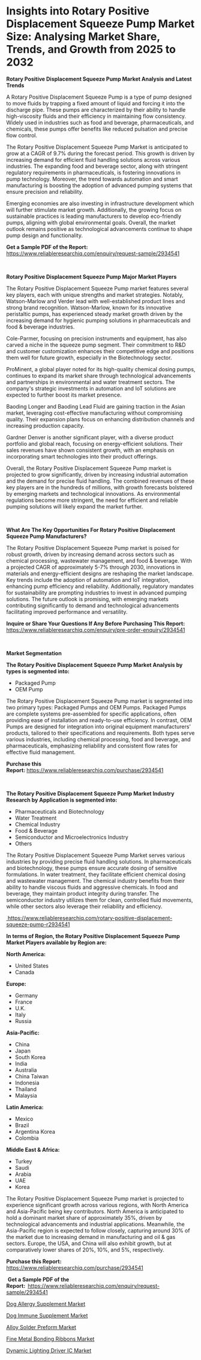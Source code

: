 <p><h1>Insights into Rotary Positive Displacement Squeeze Pump Market Size: Analysing Market Share, Trends, and Growth from 2025 to 2032</h1></p><p><strong>Rotary Positive Displacement Squeeze Pump Market Analysis and Latest Trends</strong></p>
<p><p>A Rotary Positive Displacement Squeeze Pump is a type of pump designed to move fluids by trapping a fixed amount of liquid and forcing it into the discharge pipe. These pumps are characterized by their ability to handle high-viscosity fluids and their efficiency in maintaining flow consistency. Widely used in industries such as food and beverage, pharmaceuticals, and chemicals, these pumps offer benefits like reduced pulsation and precise flow control.</p><p>The Rotary Positive Displacement Squeeze Pump Market is anticipated to grow at a CAGR of 9.7% during the forecast period. This growth is driven by increasing demand for efficient fluid handling solutions across various industries. The expanding food and beverage sector, along with stringent regulatory requirements in pharmaceuticals, is fostering innovations in pump technology. Moreover, the trend towards automation and smart manufacturing is boosting the adoption of advanced pumping systems that ensure precision and reliability.</p><p>Emerging economies are also investing in infrastructure development which will further stimulate market growth. Additionally, the growing focus on sustainable practices is leading manufacturers to develop eco-friendly pumps, aligning with global environmental goals. Overall, the market outlook remains positive as technological advancements continue to shape pump design and functionality.</p></p>
<p><strong>Get a Sample PDF of the Report:&nbsp;</strong> <a href="https://www.reliableresearchiq.com/enquiry/request-sample/2934541?utm_campaign=1834&utm_medium=2&utm_source=Github&utm_content=ia&utm_term=13032025&utm_id=rotary-positive-displacement-squeeze-pump">https://www.reliableresearchiq.com/enquiry/request-sample/2934541</a></p>
<p>&nbsp;</p>
<p><strong>Rotary Positive Displacement Squeeze Pump Major Market Players</strong></p>
<p><p>The Rotary Positive Displacement Squeeze Pump market features several key players, each with unique strengths and market strategies. Notably, Watson-Marlow and Verder lead with well-established product lines and strong brand recognition. Watson-Marlow, known for its innovative peristaltic pumps, has experienced steady market growth driven by the increasing demand for hygienic pumping solutions in pharmaceuticals and food & beverage industries.</p><p>Cole-Parmer, focusing on precision instruments and equipment, has also carved a niche in the squeeze pump segment. Their commitment to R&D and customer customization enhances their competitive edge and positions them well for future growth, especially in the Biotechnology sector.</p><p>ProMinent, a global player noted for its high-quality chemical dosing pumps, continues to expand its market share through technological advancements and partnerships in environmental and water treatment sectors. The company's strategic investments in automation and IoT solutions are expected to further boost its market presence.</p><p>Baoding Longer and Baoding Lead Fluid are gaining traction in the Asian market, leveraging cost-effective manufacturing without compromising quality. Their expansion plans focus on enhancing distribution channels and increasing production capacity.</p><p>Gardner Denver is another significant player, with a diverse product portfolio and global reach, focusing on energy-efficient solutions. Their sales revenues have shown consistent growth, with an emphasis on incorporating smart technologies into their product offerings.</p><p>Overall, the Rotary Positive Displacement Squeeze Pump market is projected to grow significantly, driven by increasing industrial automation and the demand for precise fluid handling. The combined revenues of these key players are in the hundreds of millions, with growth forecasts bolstered by emerging markets and technological innovations. As environmental regulations become more stringent, the need for efficient and reliable pumping solutions will likely expand the market further.</p></p>
<p>&nbsp;</p>
<p><strong>What Are The Key Opportunities For Rotary Positive Displacement Squeeze Pump Manufacturers?</strong></p>
<p><p>The Rotary Positive Displacement Squeeze Pump market is poised for robust growth, driven by increasing demand across sectors such as chemical processing, wastewater management, and food & beverage. With a projected CAGR of approximately 5-7% through 2030, innovations in materials and energy-efficient designs are reshaping the market landscape. Key trends include the adoption of automation and IoT integration, enhancing pump efficiency and reliability. Additionally, regulatory mandates for sustainability are prompting industries to invest in advanced pumping solutions. The future outlook is promising, with emerging markets contributing significantly to demand and technological advancements facilitating improved performance and versatility.</p></p>
<p><strong>Inquire or Share Your Questions If Any Before Purchasing This Report:</strong> <a href="https://www.reliableresearchiq.com/enquiry/pre-order-enquiry/2934541?utm_campaign=1834&utm_medium=2&utm_source=Github&utm_content=ia&utm_term=13032025&utm_id=rotary-positive-displacement-squeeze-pump">https://www.reliableresearchiq.com/enquiry/pre-order-enquiry/2934541</a></p>
<p>&nbsp;</p>
<p><strong>Market Segmentation</strong></p>
<p><strong>The Rotary Positive Displacement Squeeze Pump Market Analysis by types is segmented into:</strong></p>
<p><ul><li>Packaged Pump</li><li>OEM Pump</li></ul></p>
<p><p>The Rotary Positive Displacement Squeeze Pump market is segmented into two primary types: Packaged Pumps and OEM Pumps. Packaged Pumps are complete systems pre-assembled for specific applications, often providing ease of installation and ready-to-use efficiency. In contrast, OEM Pumps are designed for integration into original equipment manufacturers' products, tailored to their specifications and requirements. Both types serve various industries, including chemical processing, food and beverage, and pharmaceuticals, emphasizing reliability and consistent flow rates for effective fluid management.</p></p>
<p><strong>Purchase this Report:&nbsp;</strong><a href="https://www.reliableresearchiq.com/purchase/2934541?utm_campaign=1834&utm_medium=2&utm_source=Github&utm_content=ia&utm_term=13032025&utm_id=rotary-positive-displacement-squeeze-pump">https://www.reliableresearchiq.com/purchase/2934541</a></p>
<p>&nbsp;</p>
<p><strong>The Rotary Positive Displacement Squeeze Pump Market Industry Research by Application is segmented into:</strong></p>
<p><ul><li>Pharmaceuticals and Biotechnology</li><li>Water Treatment</li><li>Chemical Industry</li><li>Food & Beverage</li><li>Semiconductor and Microelectronics Industry</li><li>Others</li></ul></p>
<p><p>The Rotary Positive Displacement Squeeze Pump Market serves various industries by providing precise fluid handling solutions. In pharmaceuticals and biotechnology, these pumps ensure accurate dosing of sensitive formulations. In water treatment, they facilitate efficient chemical dosing and wastewater management. The chemical industry benefits from their ability to handle viscous fluids and aggressive chemicals. In food and beverage, they maintain product integrity during transfer. The semiconductor industry utilizes them for clean, controlled fluid movements, while other sectors also leverage their reliability and efficiency.</p></p>
<p><a href="https://www.reliableresearchiq.com/rotary-positive-displacement-squeeze-pump-r2934541?utm_campaign=1834&utm_medium=2&utm_source=Github&utm_content=ia&utm_term=13032025&utm_id=rotary-positive-displacement-squeeze-pump">&nbsp;https://www.reliableresearchiq.com/rotary-positive-displacement-squeeze-pump-r2934541</a></p>
<p><strong>In terms of Region, the Rotary Positive Displacement Squeeze Pump Market Players available by Region are:</strong></p>
<p>
    <p> <strong> North America: </strong>
        <ul>
            <li>United States</li>
            <li>Canada</li>
        </ul>
        </p> 
    <p> <strong> Europe: </strong>
        <ul>
            <li>Germany</li>
            <li>France</li>
            <li>U.K.</li>
            <li>Italy</li>
            <li>Russia</li>
        </ul>
        </p> 
    <p> <strong> Asia-Pacific: </strong>
        <ul>
            <li>China</li>
            <li>Japan</li>
            <li>South Korea</li>
            <li>India</li>
            <li>Australia</li>
            <li>China Taiwan</li>
            <li>Indonesia</li>
            <li>Thailand</li>
            <li>Malaysia</li>
        </ul>
        </p> 
    <p> <strong> Latin America: </strong>
        <ul>
            <li>Mexico</li>
            <li>Brazil</li>
            <li>Argentina Korea</li>
            <li>Colombia</li>
        </ul>
        </p> 
    <p> <strong> Middle East & Africa: </strong>
        <ul>
            <li>Turkey</li>
            <li>Saudi</li>
            <li>Arabia</li>
            <li>UAE</li>
            <li>Korea</li>
        </ul>
    </p>
    </p>
<p><p>The Rotary Positive Displacement Squeeze Pump market is projected to experience significant growth across various regions, with North America and Asia-Pacific being key contributors. North America is anticipated to hold a dominant market share of approximately 35%, driven by technological advancements and industrial applications. Meanwhile, the Asia-Pacific region is expected to follow closely, capturing around 30% of the market due to increasing demand in manufacturing and oil & gas sectors. Europe, the USA, and China will also exhibit growth, but at comparatively lower shares of 20%, 10%, and 5%, respectively.</p></p>
<p><strong>Purchase this Report: </strong><a href="https://www.reliableresearchiq.com/purchase/2934541?utm_campaign=1834&utm_medium=2&utm_source=Github&utm_content=ia&utm_term=13032025&utm_id=rotary-positive-displacement-squeeze-pump">https://www.reliableresearchiq.com/purchase/2934541</a></p>
<p>&nbsp;<strong>Get a Sample PDF of the Report:&nbsp;&nbsp;</strong><a href="https://www.reliableresearchiq.com/enquiry/request-sample/2934541?utm_campaign=1834&utm_medium=2&utm_source=Github&utm_content=ia&utm_term=13032025&utm_id=rotary-positive-displacement-squeeze-pump">https://www.reliableresearchiq.com/enquiry/request-sample/2934541</a></p>
<p><strong></strong></p>
<p><p><a href="https://github.com/klenaestien23/Market-Research-Report-List-1/blob/main/dog-allergy-supplement-market.md?utm_campaign=1834&utm_medium=2&utm_source=Github&utm_content=ia&utm_term=13032025&utm_id=rotary-positive-displacement-squeeze-pump">Dog Allergy Supplement Market</a></p><p><a href="https://github.com/tentandyik/Market-Research-Report-List-1/blob/main/dog-immune-supplement-market.md?utm_campaign=1834&utm_medium=2&utm_source=Github&utm_content=ia&utm_term=13032025&utm_id=rotary-positive-displacement-squeeze-pump">Dog Immune Supplement Market</a></p><p><a href="https://github.com/mismannely/Market-Research-Report-List-1/blob/main/alloy-solder-preform-market.md?utm_campaign=1834&utm_medium=2&utm_source=Github&utm_content=ia&utm_term=13032025&utm_id=rotary-positive-displacement-squeeze-pump">Alloy Solder Preform Market</a></p><p><a href="https://github.com/ishikodehira/Market-Research-Report-List-1/blob/main/fine-metal-bonding-ribbons-market.md?utm_campaign=1834&utm_medium=2&utm_source=Github&utm_content=ia&utm_term=13032025&utm_id=rotary-positive-displacement-squeeze-pump">Fine Metal Bonding Ribbons Market</a></p><p><a href="https://github.com/myongfranzcs/Market-Research-Report-List-1/blob/main/dynamic-lighting-driver-ic-market.md?utm_campaign=1834&utm_medium=2&utm_source=Github&utm_content=ia&utm_term=13032025&utm_id=rotary-positive-displacement-squeeze-pump">Dynamic Lighting Driver IC Market</a></p></p>